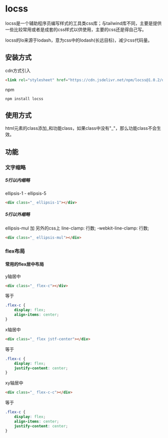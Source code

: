 # locss
locss是一个辅助程序员编写样式的工具类css库；与tailwind库不同，主要是提供一些比较常用或者是成套的css样式以供使用，主要的css还是得自己写。


locss的lo来源于lodash，意为css中的lodash(长远目标)，减少css代码量。

## 安装方式
cdn方式引入
```html
<link rel="stylesheet" href="https://cdn.jsdelivr.net/npm/locss@1.0.2/dist/index.min.css">
```
npm
```shell
npm install locss
```

## 使用方式
html元素的class添加_和功能class，如果class中没有"_"，那么功能class不会生效。
## 功能
### 文字缩略
##### 5行以内缩略
ellipsis-1 - ellipsis-5
```html
<div class="_ ellipsis-1"></div>
```
##### 5行以外缩略
ellipsis-mul 加 另外的css上 line-clamp: 行数;
-webkit-line-clamp: 行数;
```html
<div class="_ ellipsis-mul"></div>
```

### flex布局
#### 常用的flex居中布局
y轴居中
```html
<div class="_ flex-c"></div>
```
等于
```css
.flex-c {
    display: flex;
    align-items: center;
}
```
x轴居中
```html
<div class="_ flex jstf-center"></div>
```
等于
```css
.flex-c {
    display: flex;
    justify-content: center;
}
```
xy轴居中
```html
<div class="_ flex-c-c"></div>
```
等于
```css
.flex-c {
    display: flex;
    align-items: center;
    justify-content: center;
}
```